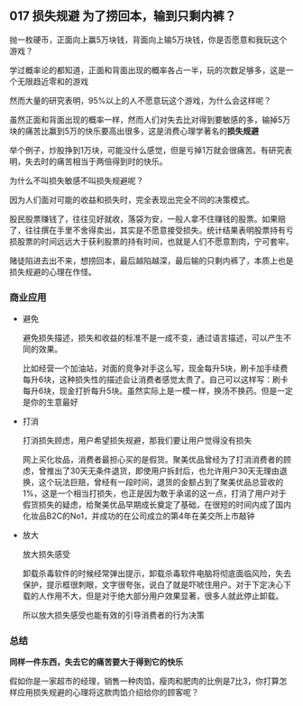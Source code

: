 ## 017 损失规避 为了捞回本，输到只剩内裤？


抛一枚硬币，正面向上赢5万块钱，背面向上输5万块钱，你是否愿意和我玩这个游戏？

学过概率论的都知道，正面和背面出现的概率各占一半，玩的次数足够多，这是一个无限趋近零和的游戏

然而大量的研究表明，95%以上的人不愿意玩这个游戏，为什么会这样呢？

虽然正面和背面出现的概率一样，然而人们对失去比对得到要敏感的多，输掉5万块的痛苦比赢到5万的快乐要高出很多，这是消费心理学著名的**损失规避**

举个例子，炒股挣到1万块，可能没什么感觉，但是亏掉1万就会很痛苦。有研究表明，失去时的痛苦相当于两倍得到时的快乐。

为什么不叫损失敏感不叫损失规避呢？

因为人们面对可能的收益和损失时，完全表现出完全不同的决策模式。

股民股票赚钱了，往往见好就收，落袋为安，一般人拿不住赚钱的股票。如果赔了，往往撰在手里不舍得卖出，其实是不愿意接受损失。统计结果表明股票持有亏损股票的时间远远大于获利股票的持有时间，也就是人们不愿意割肉，宁可套牢。

赌徒陷进去出不来，想捞回本，最后越陷越深，最后输的只剩内裤了，本质上也是损失规避的心理在作怪。

### 商业应用

- 避免

	避免损失描述，损失和收益的标准不是一成不变，通过语言描述，可以产生不同的效果。
	
	比如经营一个加油站，对面的竞争对手这么写，现金每升5块，刷卡加手续费每升6块，这种损失性的描述会让消费者感觉太贵了。自己可以这样写：刷卡每升6块，现金打折每升5块。虽然实际上是一模一样，换汤不换药。但是一定是你的生意最好

- 打消

	打消损失顾虑，用户希望损失规避，那我们要让用户觉得没有损失
	
	网上买化妆品，消费者最担心买的是假货。聚美优品曾经为了打消消费者的顾虑，曾推出了30天无条件退货，即使用户拆封后，也允许用户30天无理由退换，这个玩法巨赔，曾经有一段时间，退货的金额占到了聚美优品总营收的1%，这是一个相当打损失，也正是因为敢于承诺的这一点，打消了用户对于假货损失的疑虑，给聚美优品早期成长奠定了基础，在很短的时间内成了国内化妆品B2C的No1，并成功的在公司成立的第4年在美交所上市敲钟

- 放大

	放大损失感受
	
	卸载杀毒软件的时候经常弹出提示，卸载杀毒软件电脑将彻底面临风险，失去保护，提示框很刺眼，文字很夸张，说白了就是吓唬住用户。对于下定决心下载的人作用不大，但是对于绝大部分用户效果显著，很多人就此停止卸载。
	
	所以放大损失感受也能有效的引导消费者的行为决策
	
### 总结

**同样一件东西，失去它的痛苦要大于得到它的快乐**

假如你是一家超市的经理，销售一种肉馅，瘦肉和肥肉的比例是7比3，你打算怎样应用损失规避的心理将这款肉馅介绍给你的顾客呢？

